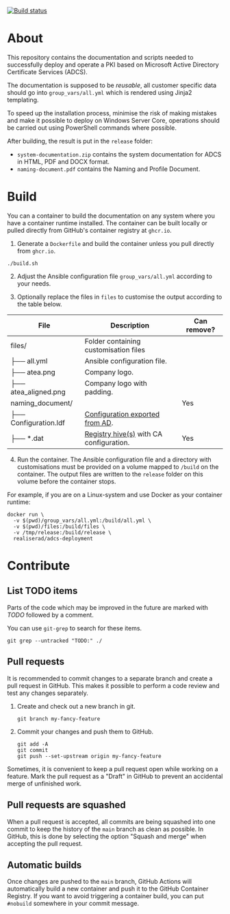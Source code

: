 [![Build status](https://github.com/Realiserad/adcs-deployment/actions/workflows/publish.yml/badge.svg?event=push&branch=main)](https://github.com/Realiserad/adcs-deployment/actions/workflows/publish.yml)

About
=====

This repository contains the documentation and scripts needed to successfully deploy and operate a PKI based on Microsoft Active Directory Certificate Services (ADCS).

The documentation is supposed to be *reusable*, all customer specific data should go into ``group_vars/all.yml`` which is rendered using Jinja2 templating.

To speed up the installation process, minimise the risk of making mistakes and make it possible to deploy on Windows Server Core, operations should be carried out using PowerShell commands where possible.

After building, the result is put in the ``release`` folder:

- ``system-documentation.zip`` contains the system documentation for ADCS in HTML, PDF and DOCX format.
- ``naming-document.pdf`` contains the Naming and Profile Document.

Build
=====

You can a container to build the documentation on any system where you have a container runtime installed. The container can be built locally or pulled directly from GitHub's container registry at ``ghcr.io``.

1. Generate a ``Dockerfile`` and build the container unless you pull directly from ``ghcr.io``.
```
./build.sh
```

2. Adjust the Ansible configuration file ``group_vars/all.yml`` according to your needs.

3. Optionally replace the files in ``files`` to customise the output according to the table below.

| File                    | Description                                                 | Can remove?     |
|-------------------------|-------------------------------------------------------------|-----------------|
| files/                  | Folder containing customisation files                       |                 |
| ├── all.yml             | Ansible configuration file.                                 |                 |
| ├── atea.png            | Company logo.                                               |                 |
| ├── atea_aligned.png    | Company logo with padding.                                  |                 |
| naming_document/        |                                                             | Yes             |
| ├── Configuration.ldf   | [Configuration exported from AD](https://github.com/Realiserad/adcs-deployment/blob/main/roles/naming_document/README.md).                             |                 |
| ├── *.dat               | [Registry hive(s)](https://github.com/Realiserad/adcs-deployment/blob/main/roles/naming_document/README.md) with CA configuration.                     | Yes             |

4. Run the container. The Ansible configuration file and a directory with customisations  must be provided on a volume mapped to ``/build`` on the container. The output files are written to the ``release`` folder on this volume before the container stops.

For example, if you are on a Linux-system and use Docker as your container runtime:
```
docker run \
  -v $(pwd)/group_vars/all.yml:/build/all.yml \
  -v $(pwd)/files:/build/files \
  -v /tmp/release:/build/release \
  realiserad/adcs-deployment
```

Contribute
==========

List TODO items
---------------

Parts of the code which may be improved in the future are marked with *TODO* followed by a comment.

You can use ``git-grep`` to search for these items.
```
git grep --untracked "TODO:" ./
```

Pull requests
-------------

It is recommended to commit changes to a separate branch and create a pull request in GitHub. This makes it possible to perform a code review and test any changes separately.

1. Create and check out a new branch in git.
    ```
    git branch my-fancy-feature
    ```

2. Commit your changes and push them to GitHub.
    ```
    git add -A
    git commit
    git push --set-upstream origin my-fancy-feature
    ```
Sometimes, it is convenient to keep a pull request open while working on a feature. Mark the pull request as a "Draft" in GitHub to prevent an accidental merge of unfinished work.

Pull requests are squashed
--------------------------

When a pull request is accepted, all commits are being squashed into one commit to keep the history of the ``main`` branch as clean as possible. In GitHub, this is done by selecting the option "Squash and merge" when accepting the pull request.

Automatic builds
----------------

Once changes are pushed to the ``main`` branch, GitHub Actions will automatically build a new container and push it to the GitHub Container Registry. If you want to avoid triggering a container build, you can put ``#nobuild`` somewhere in your commit message.
